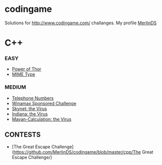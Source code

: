 # codingame
Solutions for http://www.codingame.com/ challanges.
My profile [MerlinDS](http://www.codingame.com/profile/1d6763668135ec8b9d82efb267363cd2939595)

# C++

### EASY
  
* [Power of Thor](https://github.com/MerlinDS/codingame/blob/master/cpp/Power-of-Thor/solution.cpp)
* [MIME Type](https://github.com/MerlinDS/codingame/blob/master/cpp/MIMEType/solution.cpp)
    
### MEDIUM
    
* [Telephone Numbers](https://github.com/MerlinDS/codingame/blob/master/cpp/Telephone-Numbers/solution.cpp)
* [Winamax Sponsored Challenge](https://github.com/MerlinDS/codingame/blob/master/cpp/Winamax-Sponsored-Challenge/solution.cpp)
* [Skynet: the Virus](https://github.com/MerlinDS/codingame/tree/master/cpp/Skynet-the-Virus)
* [Indiana: the Virus](https://github.com/MerlinDS/codingame/tree/master/cpp/Indiana)
* [Mayan-Calculation: the Virus](https://github.com/MerlinDS/codingame/tree/master/cpp/Mayan-Calculation)

## CONTESTS

* [The Great Escape Challenge](https://github.com/MerlinDS/codingame/blob/master/cpp/The Great Escape Challenge/)